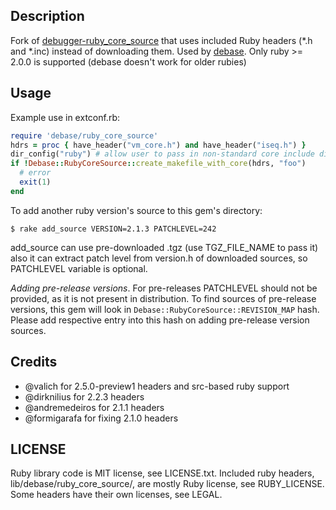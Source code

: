 ## Description
Fork of [debugger-ruby\_core\_source](https://github.com/cldwalker/debugger-ruby_core_source)
that uses included Ruby headers (\*.h and \*.inc) instead of downloading
them. Used by [debase](http://github.com/ruby-debug/debase).
Only ruby >= 2.0.0 is supported (debase doesn't work for older rubies)

## Usage

Example use in extconf.rb:

```ruby
require 'debase/ruby_core_source'
hdrs = proc { have_header("vm_core.h") and have_header("iseq.h") }
dir_config("ruby") # allow user to pass in non-standard core include directory
if !Debase::RubyCoreSource::create_makefile_with_core(hdrs, "foo")
  # error
  exit(1)
end
```

To add another ruby version's source to this gem's directory:

    $ rake add_source VERSION=2.1.3 PATCHLEVEL=242

add_source can use pre-downloaded .tgz (use TGZ_FILE_NAME to pass it)
also it can extract patch level from version.h of downloaded sources, so
PATCHLEVEL variable is optional.

_Adding pre-release versions_. For pre-releases PATCHLEVEL should not be provided,
as it is not present in distribution. To find sources of pre-release versions,
this gem will look in `Debase::RubyCoreSource::REVISION_MAP` hash. Please add
respective entry into this hash on adding pre-release version sources. 

## Credits

* @valich for 2.5.0-preview1 headers and src-based ruby support
* @dirknilius for 2.2.3 headers
* @andremedeiros for 2.1.1 headers
* @formigarafa for fixing 2.1.0 headers

## LICENSE
Ruby library code is MIT license, see LICENSE.txt.  Included ruby headers,
lib/debase/ruby\_core\_source/, are mostly Ruby license, see RUBY\_LICENSE. Some headers have
their own licenses, see LEGAL.
